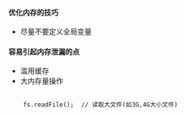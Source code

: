 #### 优化内存的技巧
* 尽量不要定义全局变量
#### 容易引起内存泄漏的点
* 滥用缓存
* 大内存量操作
<code>
    fs.readFile();  // 读取大文件(如3G,4G大小文件)
</code>